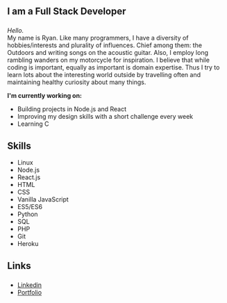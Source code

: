 

## I am a Full Stack Developer <h3>

_Hello._<br>
My name is Ryan. Like many programmers, I have a diversity of hobbies/interests and plurality of influences. Chief among them: the Outdoors and writing songs on the acoustic guitar. Also, I employ long rambling wanders on my motorcycle for inspiration. I believe that while coding is important, equally as important is domain expertise. 
Thus I try to learn lots about the interesting world outside by travelling often and maintaining healthy curiosity about many things.
 
**I'm currently working on:**
  * Building projects in Node.js and React
  * Improving my design skills with a short challenge every week
  * Learning C
 
## Skills 
* Linux
* Node.js
* React.js 
* HTML
* CSS 
* Vanilla JavaScript 
* ES5/ES6
* Python
* SQL
* PHP 
* Git 
* Heroku
 
  
 ## Links <h5>
* [Linkedin](https://www.linkedin.com/in/ryan-skidmore1/) 
* [Portfolio](https://ryanss.co/)
 
